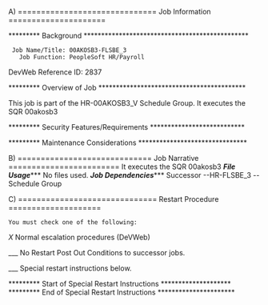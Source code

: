 A) ============================== Job Information =====================

********* Background ***********************************************
 
     Job Name/Title: 00AKOSB3-FLSBE_3
       Job Function: PeopleSoft HR/Payroll
DevWeb Reference ID: 2837
 
********* Overview of Job ******************************************
 
  This job is part of the HR-00AKOSB3_V Schedule Group.
  It executes the SQR 00akosb3
 
********* Security Features/Requirements ***************************
 
 
********* Maintenance Considerations *******************************
 
B) ============================= Job Narrative ========================
  It executes the SQR 00akosb3
  ***********File Usage**************
      No files used.
  ***********Job Dependencies**************
      Successor  --HR-FLSBE_3  --  Schedule Group
 
C) ============================== Restart Procedure ====================
 
    You must check one of the following:
 
 _X_ Normal escalation procedures (DeVWeb)
 
 ___ No Restart Post Out Conditions to successor jobs.
 
 ___ Special restart instructions below.
 
********* Start of Special Restart Instructions ********************
********* End of Special Restart Instructions **********************
